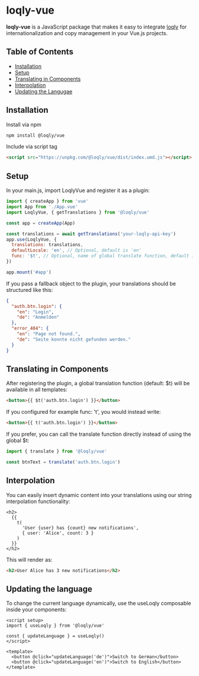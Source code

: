 # loqly-vue

**loqly-vue** is a JavaScript package that makes it easy to integrate [loqly](https://loqly.dev) for internationalization and copy management in your Vue.js projects.

## Table of Contents

- [Installation](#installation)
- [Setup](#setup)
- [Translating in Components](#translating-in-components)
- [Interpolation](#interpolation)
- [Updating the Langugae](#updating-the-language)

## Installation

Install via npm

```bash
npm install @loqly/vue
```

Include via script tag

```html
<script src="https://unpkg.com/@loqly/vue/dist/index.umd.js"></script>
```

## Setup

In your main.js, import LoqlyVue and register it as a plugin:

```js
import { createApp } from 'vue'
import App from './App.vue'
import LoqlyVue, { getTranslations } from '@loqly/vue'

const app = createApp(App)

const translations = await getTranslations('your-loqly-api-key')
app.use(LoqlyVue, {
  translations: translations,
  defaultLocale: 'en', // Optional, default is 'en'
  func: '$t', // Optional, name of global translate function, default is '$t'
})

app.mount('#app')
```

If you pass a fallback object to the plugin, your translations should be structured like this:

```json
{
  "auth.btn.login": {
    "en": "Login",
    "de": "Anmelden"
  },
  "error_404": {
    "en": "Page not found.",
    "de": "Seite konnte nicht gefunden werden."
  }
}
```

## Translating in Components

After registering the plugin, a global translation function (default: $t) will be available in all templates:

```html
<button>{{ $t('auth.btn.login') }}</button>
```

If you configured for example func: 't', you would instead write:

```html
<button>{{ t('auth.btn.login') }}</button>
```

If you prefer, you can call the translate function directly instead of using the global $t:

```js
import { translate } from '@loqly/vue'

const btnText = translate('auth.btn.login')
```

## Interpolation

You can easily insert dynamic content into your translations using our string interpolation functionality:

```vue
<h2>
  {{
    t(
      'User {user} has {count} new notifications',
      { user: 'Alice', count: 3 }
    )
  }}
</h2>
```

This will render as:

```html
<h2>User Alice has 3 new notifications</h2>
```

## Updating the language

To change the current language dynamically, use the useLoqly composable inside your components:

```vue
<script setup>
import { useLoqly } from '@loqly/vue'

const { updateLanguage } = useLoqly()
</script>

<template>
  <button @click="updateLanguage('de')">Switch to German</button>
  <button @click="updateLanguage('en')">Switch to English</button>
</template>
```
